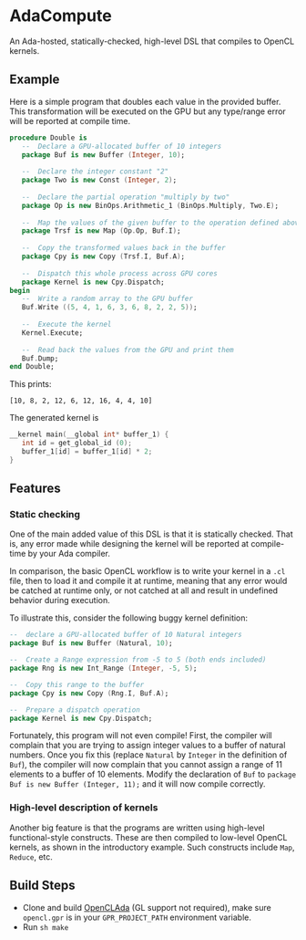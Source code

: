 # AdaCompute
An Ada-hosted, statically-checked, high-level DSL that compiles to OpenCL kernels.

## Example

Here is a simple program that doubles each value in the provided buffer. This transformation will be executed on the GPU but any type/range error will be reported at compile time.

```ada
procedure Double is
   --  Declare a GPU-allocated buffer of 10 integers
   package Buf is new Buffer (Integer, 10);
   
   --  Declare the integer constant "2"
   package Two is new Const (Integer, 2);
   
   --  Declare the partial operation "multiply by two"
   package Op is new BinOps.Arithmetic_1 (BinOps.Multiply, Two.E);
   
   --  Map the values of the given buffer to the operation defined above
   package Trsf is new Map (Op.Op, Buf.I);
   
   --  Copy the transformed values back in the buffer
   package Cpy is new Copy (Trsf.I, Buf.A);
   
   --  Dispatch this whole process across GPU cores
   package Kernel is new Cpy.Dispatch;
begin
   --  Write a random array to the GPU buffer
   Buf.Write ((5, 4, 1, 6, 3, 6, 8, 2, 2, 5));
   
   --  Execute the kernel
   Kernel.Execute;
   
   --  Read back the values from the GPU and print them
   Buf.Dump;
end Double;
```
This prints:

```
[10, 8, 2, 12, 6, 12, 16, 4, 4, 10]
```

The generated kernel is

```c
__kernel main(__global int* buffer_1) {
   int id = get_global_id (0);
   buffer_1[id] = buffer_1[id] * 2;
}
```

## Features

### Static checking

One of the main added value of this DSL is that it is statically checked. That is, any error made while designing the kernel will be reported at compile-time by your Ada compiler.

In comparison, the basic OpenCL workflow is to write your kernel in a `.cl` file, then to load it and compile it at runtime, meaning that any error would be catched at runtime only, or not catched at all and result in undefined behavior during execution.

To illustrate this, consider the following buggy kernel definition:
```ada
--  declare a GPU-allocated buffer of 10 Natural integers
package Buf is new Buffer (Natural, 10);

--  Create a Range expression from -5 to 5 (both ends included)
package Rng is new Int_Range (Integer, -5, 5);

--  Copy this range to the buffer
package Cpy is new Copy (Rng.I, Buf.A);

--  Prepare a dispatch operation
package Kernel is new Cpy.Dispatch;
```

Fortunately, this program will not even compile! First, the compiler will complain that you are trying to assign integer
values to a buffer of natural numbers. Once you fix this (replace `Natural` by `Integer` in the definition of `Buf`), the compiler will now complain that you cannot assign a range of 11 elements to a buffer of 10 elements. Modify the declaration of `Buf` to `package Buf is new Buffer (Integer, 11);` and it will now compile correctly.

### High-level description of kernels

Another big feature is that the programs are written using high-level functional-style constructs. These are then compiled to low-level OpenCL kernels, as shown in the introductory example. Such constructs include `Map`, `Reduce`, etc. 

## Build Steps

- Clone and build [OpenCLAda](https://github.com/flyx/OpenCLAda) (GL support not required), make sure `opencl.gpr` is in your `GPR_PROJECT_PATH` environment variable.
- Run `sh make`
